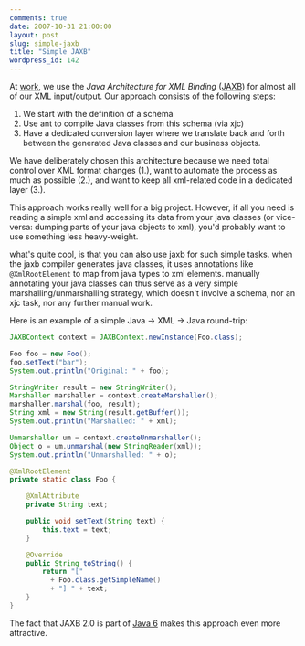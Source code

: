 ```yaml
---
comments: true
date: 2007-10-31 21:00:00
layout: post
slug: simple-jaxb
title: "Simple JAXB"
wordpress_id: 142
---
```


At [work](http://www.genedata.com/screener), we use the _Java Architecture for XML Binding_ ([JAXB](http://en.wikipedia.org/wiki/JAXB)) for almost all of our XML input/output. Our approach consists of the following steps:

  1. We start with the definition of a schema	
  2. Use ant to compile Java classes from this schema (via xjc)
  3. Have a dedicated conversion layer where we translate back and forth between the generated Java classes and our business objects.

We have deliberately chosen this architecture because we need total control over XML format changes (1.), want to automate the process as much as possible (2.), and want to keep all xml-related code in a dedicated layer (3.).

This approach works really well for a big project. However, if all you need is reading a simple xml and accessing its data from your java classes (or vice-versa: dumping parts of your java objects to xml), you'd probably want to use something less heavy-weight.

what's quite cool, is that you can also use jaxb for such simple tasks. when the jaxb compiler generates java classes, it uses annotations like `@XmlRootElement` to map from java types to xml elements. manually annotating your java classes can thus serve as a very simple marshalling/unmarshalling strategy, which doesn't involve a schema, nor an xjc task, nor any further manual work.

Here is an example of a simple Java → XML → Java round-trip:
``` java
JAXBContext context = JAXBContext.newInstance(Foo.class);

Foo foo = new Foo();
foo.setText("bar");
System.out.println("Original: " + foo);

StringWriter result = new StringWriter();
Marshaller marshaller = context.createMarshaller();
marshaller.marshal(foo, result);
String xml = new String(result.getBuffer());
System.out.println("Marshalled: " + xml);

Unmarshaller um = context.createUnmarshaller();
Object o = um.unmarshal(new StringReader(xml));
System.out.println("Unmarshalled: " + o);

@XmlRootElement
private static class Foo {

    @XmlAttribute
    private String text;

    public void setText(String text) {
        this.text = text;
    }

    @Override
    public String toString() {
        return "["
          + Foo.class.getSimpleName()
          + "] " + text;
    }
}
```

The fact that JAXB 2.0 is part of [Java 6](http://java.sun.com/javase/6/) makes this approach even more attractive.

